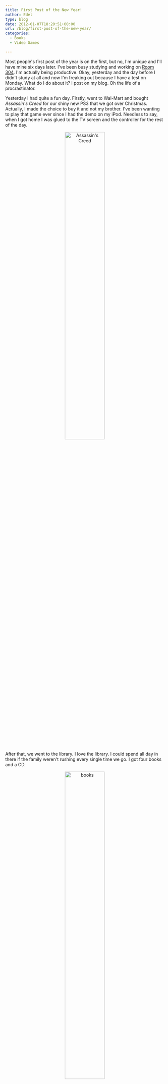 ```yaml
---
title: First Post of the New Year!
author: Edel
type: blog
date: 2012-01-07T18:20:51+00:00
url: /blog/first-post-of-the-new-year/
categories:
  - Books
  - Video Games

---
```

Most people's first post of the year is on the first, but no, I'm unique and I'll have mine six days later. I've been busy studying and working on [Room 304][1]. I'm actually being productive. Okay, yesterday and the day before I didn't study at all and now I'm freaking out because I have a test on Monday. What do I do about it? I post on my blog. Oh the life of a procrastinator.

Yesterday I had quite a fun day. Firstly, went to Wal-Mart and bought _Assassin's Creed_ for our shiny new PS3 that we got over Christmas. Actually, I made the choice to buy it and not my brother. I've been wanting to play that game ever since I had the demo on my iPod. Needless to say, when I got home I was glued to the TV screen and the controller for the rest of the day.

<div align="center">
  <a href="http://i246.photobucket.com/albums/gg94/orangegreendaysuite/448740e3.jpg"><img src="http://i246.photobucket.com/albums/gg94/orangegreendaysuite/448740e3.jpg" alt="Assassin's Creed" width="50%" /></a>
</div>

After that, we went to the library. I love the library. I could spend all day in there if the family weren't rushing every single time we go. I got four books and a CD.

<div align="center">
  <a href="http://i246.photobucket.com/albums/gg94/orangegreendaysuite/01482cc4.jpg"><img src="http://i246.photobucket.com/albums/gg94/orangegreendaysuite/01482cc4.jpg" alt="books" width="50%" /></a>
</div>

I nearly flipped out when I looked at the CD. _DIR EN GREY &#8211; DUM SPIRO SPERO_. Okay, if you don't know, I'm a **huge** DIR EN GREY fan. They're a Japanese band so buying their music is really expensive (shipping costs, the horror) so I rarely buy anything of theirs. I've been waiting to listen to this album for the longest time and I refused to download it anywhere. Now I can listen to it without feeling that guilty, because it's from the library. I'm still going to buy it eventually though.

The thing about the library is that it's right next to the mall. Where did we go next? The mall. I don't like shopping for clothes but I need clothes so I had to buy clothes. That part was boring.

Like I said before, we got home and I spent the rest of the day playing _Assassin's Creed_. It's such a good game... I want the other Assassin's Creed games. Expect they're so expensive! Another time I guess.




 [1]: http://room304.brokenphrases.info